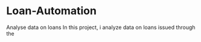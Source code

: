 # Loan-Automation
Analyse data on loans
In this project, i analyze data on loans issued through the
